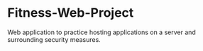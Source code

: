 # Fitness-Web-Project
Web application to practice hosting applications on a server and surrounding security measures.
